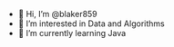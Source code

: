 - 👋 Hi, I’m @blaker859
- 👀 I’m interested in Data and Algorithms
- 🌱 I’m currently learning Java

<!---
blaker859/blaker859 is a ✨ special ✨ repository because its `README.md` (this file) appears on your GitHub profile.
You can click the Preview link to take a look at your changes.
--->
